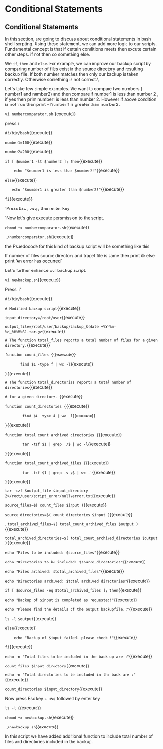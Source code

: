 # Conditional Statements

## Conditional Statements

In this section, are going to discuss about conditional statements in bash shell scrpting. Using these statement, we can add more logic to our scripts. Fundamental concept is that if certain conditions meets then excute certain other steps.  if not then do something else.


We `if`, `then` and `else`. For example, we can improve our backup script by comparing number of files exist in the source directory and resulting backup file. If both number matches then only our backup is taken correctly. Otherwise something is not correct.\


Let's take few simple examples. We want to compare two numbers ( number1 and number2) and then compare if number1 is less than number 2 , if yes then print number1 is less than number 2. However if above condition is not true then print - Number 1 is greater than number2.


`vi numbercomparator.sh`{{execute}}


press `i` 


`#!/bin/bash`{{execute}}

`number1=100`{{execute}}

`number2=200`{{execute}}

`if [ $number1 -lt $number2 ]; then`{{execute}}

`    echo "$number1 is less than $number2!"`{{execute}}

`else`{{execute}}

`   echo "$number1 is greater than $number2!"`{{execute}}

`fi`{{execute}}


`Press Esc , :wq , then enter key


`Now let's give execute persmission to the script.


`chmod +x numbercomparator.sh`{{execute}}

`./numbercomparator.sh`{{execute}}


the Psuedocode for this  kind of backup script will be something like this 

If number of files source directory and traget file is same then print `OK` else print 'An error has occurred`

Let's further enhance our backup script.

`vi newbackup.sh`{{execute}} 

Press 'i'



`#!/bin/bash`{{execute}}

`# Modified backup script`{{execute}}

`input_directory=/root/user`{{execute}}

`output_file=/root/user/backup/backup_$(date +%Y-%m-%d_%H%M%S).tar.gz`{{execute}}

`# The function total_files reports a total number of files for a given directory.`{{execute}}

`function count_files {`{{execute}}
        
`		find $1 -type f | wc -l`{{execute}}

`}`{{execute}}

`# The function total_directories reports a total number of directories`{{execute}}

`# for a given directory. `{{execute}}


`function count_directories {`{{execute}}

`        find $1 -type d | wc -l`{{execute}}

`}`{{execute}}


`function total_count_archived_directories {`{{execute}}

`        tar -tzf $1 | grep  /$ | wc -l`{{execute}}

`}`{{execute}}


`function total_count_archived_files {`{{execute}}

`        tar -tzf $1 | grep -v /$ | wc -l`{{execute}}

`}`{{execute}}


`tar -czf $output_file $input_directory 2>/root/user/script_error/null/error.txt`{{execute}}


`source_files=$( count_files $input )`{{execute}}

`source_directories=$( count_directories $input )`{{execute}}

 . 
`total_archived_files=$( total_count_archived_files $output )`{{execute}}

`total_archived_directories=$( total_count_archived_directories $output )`{{execute}}

`echo "Files to be included: $source_files"`{{execute}}

`echo "Directories to be included: $source_directories"`{{execute}}

`echo "Files archived: $total_archived_files"`{{execute}}

`echo "Directories archived: $total_archived_directories"`{{execute}}

`if [ $source_files -eq $total_archived_files ]; then`{{execute}}

`echo "Backup of $input is completed as requested!"`{{execute}}

`echo "Please find the details of the output backupfile.:"`{{execute}}

`ls -l $output`{{execute}}

`else`{{execute}}
 
`	 echo "Backup of $input failed. please check !"`{{execute}}

`fi`{{execute}}

`echo -n "Total files to be included in the back up are :"`{{execute}}

`count_files $input_directory`{{execute}}

`echo -n "Total directories to be included in the back are :"`{{execute}}

`count_directories $input_directory`{{execute}}


Now press Esc key + :wq followed by enter key

`ls -l `{{execute}}


`chmod +x newbackup.sh`{{execute}}


`./newbackup.sh`{{execute}}

In this script we have added additional function to include total number of files and directories included in the backup.




